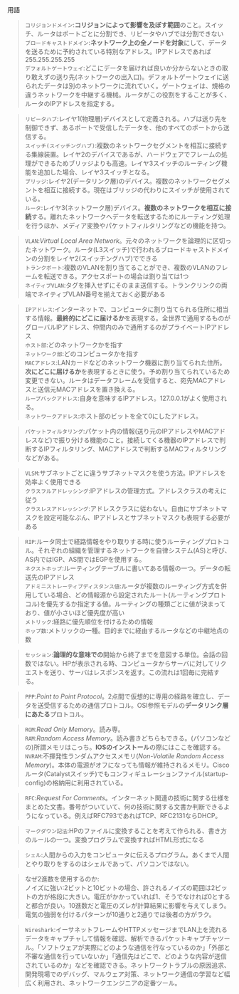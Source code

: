 用語  
> `コリジョンドメイン`:**コリジョンによって影響を及ぼす範囲**のこと。スイッチ、ルータはポートごとに分割でき、リピータやハブでは分割できない  
> `ブロードキャストドメイン`:**ネットワーク上の全ノードを対象**にして、データを送るために予約されている特別なアドレス。IPアドレスであれば255.255.255.255  
> `デフォルトゲートウェイ`:どこにデータを届ければ良いか分からないときの取り敢えずの送り先(ネットワークの出入口)。デフォルトゲートウェイに送られたデータは別のネットワークに流れていく。ゲートウェイは、規格の違うネットワークを中継する機械。ルータがこの役割をすることが多く、ルータのIPアドレスを指定する。

> `リピータハブ`:レイヤ1(物理層)デバイスとして定義される。ハブは送り先を制御できず、あるポートで受信したデータを、他のすべてのポートから送信する。  
> `スイッチ(スイッチングハブ)`:複数のネットワークセグメントを相互に接続する集線装置。レイヤ2のデバイスであるが、ハードウェアでフレームの処理ができるためブリッジよりも高速。レイヤ3スイッチのルーティング機能を追加した場合、レイヤ3スイッチとなる。  
> `ブリッジ`:レイヤ2(データリンク層)のデバイス。複数のネットワークセグメントを相互に接続する。現在はブリッジの代わりにスイッチが使用されている。  
> `ルータ`:レイヤ3(ネットワーク層)デバイス。**複数のネットワークを相互に接続**する。離れたネットワークへデータを転送するためにルーティング処理を行うほか、メディア変換やパケットフィルタリングなどの機能を持つ。

> `VLAN`:*Virtual Local Area Network*。元々のネットワークを論理的に区切ったネットワーク。ルータ(L3スイッチ)で行われるブロードキャストドメインの分割をレイヤ2(スイッチングハブ)でできる  
> `トランクポート`:複数のVLANを割り当てることができ、複数のVLANのフレームを転送できる。アクセスポートの場合は割り当ては1つ  
> `ネイティブVLAN`:タグを挿入せずにそのまま送信する。トランクリンクの両端でネイティブVLAN番号を揃えておく必要がある

> `IPアドレス`:インターネットで、コンピュータに割り当てられる住所に相当する情報。**最終的にどこに届けるか**を表現する。全世界で通用するものがグローバルIPアドレス、仲間内のみで通用するのがプライベートIPアドレス  
> `ホスト部`:どのネットワークかを指す  
> `ネットワーク部`:どのコンピュータかを指す  
> `MACアドレス`:LANカードなどのネットワーク機器に割り当てられた住所。**次にどこに届けるか**を表現するときに使う。予め割り当てられているため変更できない。ルータはデータフレームを受信すると、宛先MACアドレスと送信元MACアドレスを置き換える。  
> `ループバックアドレス`:自身を意味するIPアドレス。127.0.0.1がよく使用される。  
> `ネットワークアドレス`:ホスト部のビットを全て0にしたアドレス。

> `パケットフィルタリング`:パケット内の情報(送り元のIPアドレスやMACアドレスなど)で振り分ける機能のこと。接続してくる機器のIPアドレスで判断するIPフィルタリング、MACアドレスで判断するMACフィルタリングなどがある。

> `VLSM`:サブネットごとに違うサブネットマスクを使う方法。IPアドレスを効率よく使用できる  
> `クラスフルアドレッシング`:IPアドレスの管理方式。アドレスクラスの考えに従う  
> `クラスレスアドレッシング`:アドレスクラスに従わない。自由にサブネットマスクを設定可能なぶん、IPアドレスとサブネットマスクも表現する必要がある

> `RIP`:ルータ同士で経路情報をやり取りする時に使うルーティングプロトコル。それぞれの組織を管理するネットワークを自律システム(AS)と呼び、AS内ではIGP、AS間ではEGPを使用する。  
> `ネクストホップ`:ルーティングテーブルに書いてある情報の一つ。データの転送先のIPアドレス  
> `アドミニストレーティブディスタンス値`:ルータが複数のルーティング方式を併用している場合、どの情報源から設定されたルート(ルーティングプロトコル)を優先するか指定する値。ルーティングの種類ごとに値が決まっており、値が小さいほど優先度が高い  
> `メトリック`:経路に優先順位を付けるための情報  
> `ホップ数`:メトリックの一種。目的までに経由するルータなどの中継地点の数

> `セッション`:**論理的な意味での**開始から終了までを意図する単位。会話の回数ではない。HPが表示される時、コンピュータからサーバに対してリクエストを送り、サーバはレスポンスを返す。この流れは1回毎に完結する。

> `PPP`:*Point to Point Protocol*。2点間で仮想的に専用の経路を確立し、データを送受信するための通信プロトコル。OSI参照モデルの**データリンク層にあたる**プロトコル。

> `ROM`:*Read Only Memory*。読み専。  
> `RAM`:*Random Access Memory*。読み書きどちらもできる。(パソコンなどの)所謂メモリはこっち。**IOSのインストール**の際にはここを確認する。  
> `NVRAM`:不揮発性ランダムアクセスメモリ(*Non-Volatile Random Access Memory*)。本体の電源がオフになっても情報が維持されるメモリ。Ciscoルータ(Catalystスイッチ)でもコンフィギュレーションファイル(startup-config)の格納用に利用されている。

> `RFC`:*Request For Comments*。インターネット関連の技術に関する仕様をまとめた文書。番号がついていて、何の技術に関する文書か判断できるようになっている。例えばRFC793であればTCP、RFC2131ならDHCP。

> `マークダウン記法`:HPのファイルに変換することを考えて作られる、書き方のルールの一つ。変換プログラムで変換すればHTML形式になる

> `シェル`:人間からの入力をコンピュータに伝えるプログラム。あくまで人間とやり取りをするのはシェルであって、パソコンではない。

> なぜ2進数を使用するのか:  
> ノイズに強い:2ビットと10ビットの場合、許されるノイズの範囲は2ビットの方が格段に大きい。電圧がかかっていれば1、そうでなければ0とすると都合が良い。10進数だと電圧のズレが計算結果に影響を与えてしまう。電気の強弱を付けるパターンが10通りと2通りでは後者の方がラク。

> `Wireshark`:イーサネットフレームやHTTPメッセージまでLAN上を流れるデータをキャプチャして情報を確認、解析できるパケットキャプチャツール。「ソフトウェアが実際にどのような通信を行なっているのか」「外部と不審な通信を行っていないか」「通信先はどこで、どのような内容が送信されているのか」などを確認できる。ネットワークトラブルの原因追求、開発現場でのデバッグ、マルウェア対策、ネットワーク通信の学習など幅広く利用され、ネットワークエンジニアの定番ツール。
